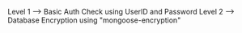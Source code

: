 Level 1 --> Basic Auth Check using UserID and Password
Level 2 --> Database Encryption using "mongoose-encryption"